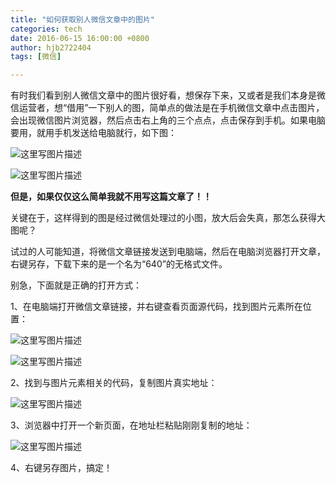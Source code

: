 ```yaml
---
title: "如何获取别人微信文章中的图片"
categories: tech
date: 2016-06-15 16:00:00 +0800
author: hjb2722404
tags: [微信]

---
```


有时我们看到别人微信文章中的图片很好看，想保存下来，又或者是我们本身是微信运营者，想“借用”一下别人的图，简单点的做法是在手机微信文章中点击图片，会出现微信图片浏览器，然后点击右上角的三个点点，点击保存到手机。如果电脑要用，就用手机发送给电脑就行，如下图：

![这里写图片描述](http://img.blog.csdn.net/20150805102247501)

![这里写图片描述](http://img.blog.csdn.net/20150805102315757)

**但是，如果仅仅这么简单我就不用写这篇文章了！！**

关键在于，这样得到的图是经过微信处理过的小图，放大后会失真，那怎么获得大图呢？

试过的人可能知道，将微信文章链接发送到电脑端，然后在电脑浏览器打开文章，右键另存，下载下来的是一个名为“640”的无格式文件。

别急，下面就是正确的打开方式：

1、在电脑端打开微信文章链接，并右键查看页面源代码，找到图片元素所在位置：

![这里写图片描述](http://img.blog.csdn.net/20150805102710030)

![这里写图片描述](http://img.blog.csdn.net/20150805102732576)

2、找到与图片元素相关的代码，复制图片真实地址：

![这里写图片描述](http://img.blog.csdn.net/20150805102746227)

3、浏览器中打开一个新页面，在地址栏粘贴刚刚复制的地址：

![这里写图片描述](http://img.blog.csdn.net/20150805102926905)

4、右键另存图片，搞定！
